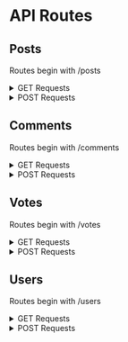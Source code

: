 # API Routes

## Posts
Routes begin with /posts
<details>
<summary>GET Requests</summary>

### Get All Posts

- **Method**: GET
- **Route**: `/`

### Search All Posts

- **Method**: GET
- **Route**: `/search?query=input`

### Get Post

- **Method**: GET
- **Route**: `/get-post/:id`
</details>

<details>
<summary>POST Requests</summary>

### Create Post

- **Method**: POST
- **Route**: `/create-post`

### Edit Post

- **Method**: POST
- **Route**: `/edit-post/:id`
- **Querys**:  `userID=userAuthID`
- **Details**: if the userID is an admin or the userID is the same as the one that created the post

### Delete Post

- **Method**: POST
- **Route**: `/delete-post/:id`
- **Querys**:  `userID=userAuthID`
- **Details**: if the userID is an admin or the userID is the same as the one that created the post
</details>

## Comments
Routes begin with /comments
<details>
<summary>GET Requests</summary>

### Get All Comments on Post

- **Method**: GET
- **Route**: `/:post_id`
</details>

<details>
<summary>POST Requests</summary>

### Create Comment

- **Method**: POST
- **Route**: `/create/:post_id`

### Edit Comment

- **Method**: POST
- **Route**: `/edit/:comment_id`
- **Querys**:  `userID=userAuthID`
- **Details**: if the userID is an admin or the userID is the same as the one that created the comment

### Delete Comment

- **Method**: POST
- **Route**: `/delete/:comment_id`
- **Querys**:  `userID=userAuthID`
- **Details**: if the userID is an admin or the userID is the same as the one that created the comment
</details>

## Votes
Routes begin with /votes
<details>
<summary>GET Requests</summary>

### Get All Votes with Post or Comment ID

- **Method**: GET
- **Route**: `/:post_id`
</details>

<details>
<summary>POST Requests</summary>

### Create Vote on Post

- **Method**: POST
- **Route**: `/post/:post_id`

### Create Vote on Comment

- **Method**: POST
- **Route**: `/comment/:comment_id`
</details>

## Users
Routes begin with /users
<details>
<summary>GET Requests</summary>

### Get All Users on App

- **Method**: GET
- **Route**: `/`

### Get Users Profile

- **Method**: GET
- **Route**: `/profile/:name`
</details>

<details>
<summary>POST Requests</summary>

### Update users profile information

- **Method**: POST
- **Route**: `/update-profile/:name`
- **Querys**:  `userID=userAuthID` 

### Update users profile image

- **Method**: POST
- **Route**: `/update-avatar`


### Create User on App

- **Method**: POST
- **Route**: `/create`

### Make User Admin

- **Method**: POST
- **Route**: `/make-admin/:_id?admin=boolean&userID=userAuthID`
- **Querys**:  `userID=userAuthID` and `admin=Boolean` 

### Verify User

- **Method**: POST
- **Route**: `/verify`

### Delete User

- **Method**: POST
- **Route**: `/delete/:userAuthID`
- **Querys**:  `userID=userAuthID` 
- **Details**: if the userID is an admin or the userID is the same as the one that created the account

</details>
